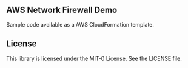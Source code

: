 ## AWS Network Firewall Demo

Sample code available as a AWS CloudFormation template.

## License

This library is licensed under the MIT-0 License. See the LICENSE file.
